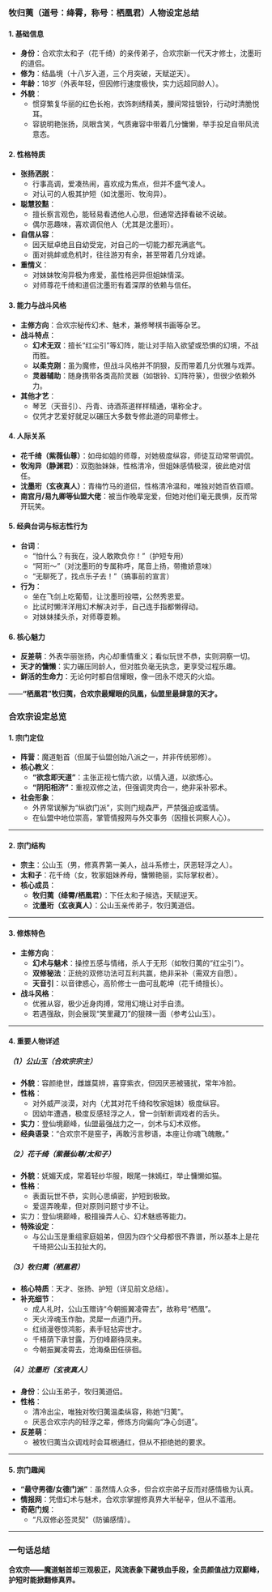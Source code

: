 ### **牧归荑（道号：绛霄，称号：栖凰君）人物设定总结**  

#### **1. 基础信息**  
- **身份**：合欢宗太和子（花千绮）的亲传弟子，合欢宗新一代天才修士，沈墨珩的道侣。  
- **修为**：结晶境（十八岁入道，三个月突破，天赋逆天）。  
- **年龄**：18岁（外表年轻，但因修行速度极快，实力远超同龄人）。  
- **外貌**：  
  - 惯穿繁复华丽的红色长袍，衣饰刺绣精美，腰间常挂银铃，行动时清脆悦耳。  
  - 容貌明艳张扬，凤眼含笑，气质雍容中带着几分慵懒，举手投足自带风流意态。  

#### **2. 性格特质**  
- **张扬洒脱**：  
  - 行事高调，爱凑热闹，喜欢成为焦点，但并不盛气凌人。  
  - 对认可的人极其护短（如沈墨珩、牧洵异）。  
- **聪慧狡黠**：  
  - 擅长察言观色，能轻易看透他人心思，但通常选择看破不说破。  
  - 偶尔恶趣味，喜欢调侃他人（尤其是沈墨珩）。  
- **自信从容**：  
  - 因天赋卓绝且自幼受宠，对自己的一切能力都充满底气。  
  - 面对挑衅或危机时，往往游刃有余，甚至带着几分戏谑。  
- **重情义**：  
  - 对妹妹牧洵异极为疼爱，虽性格迥异但姐妹情深。  
  - 对师尊花千绮和道侣沈墨珩有着深厚的依赖与信任。  

#### **3. 能力与战斗风格**  
- **主修方向**：合欢宗秘传幻术、魅术，兼修琴棋书画等杂艺。  
- **战斗特点**：  
  - **幻术无双**：擅长“红尘引”等幻阵，能让对手陷入欲望或恐惧的幻境，不战而胜。  
  - **以柔克刚**：虽为魔修，但战斗风格并不阴狠，反而带着几分优雅与戏弄。  
  - **灵器辅助**：随身携带各类高阶灵器（如银铃、幻阵符箓），但很少依赖外力。  
- **其他才艺**：  
  - 琴艺（天音引）、丹青、诗酒茶道样样精通，堪称全才。  
  - 仅凭才艺爱好就足以碾压大多数专修此道的同辈修士。  

#### **4. 人际关系**  
- **花千绮（紫薇仙尊）**：如母如姐的师尊，对她极度纵容，师徒互动常带调侃。  
- **牧洵异（静渊君）**：双胞胎妹妹，性格清冷，但姐妹感情极深，彼此绝对信任。  
- **沈墨珩（玄夜真人）**：青梅竹马的道侣，性格清冷温和，唯独对她百依百顺。  
- **南宫月/易九卿等仙盟大佬**：被当作晚辈宠爱，但她对他们毫无畏惧，反而常开玩笑。  

#### **5. 经典台词与标志性行为**  
- **台词**：  
  - “怕什么？有我在，没人敢欺负你！”（护短专用）  
  - “阿珩～”（对沈墨珩的专属称呼，尾音上扬，带撒娇意味）  
  - “无聊死了，找点乐子去！”（搞事前的宣言）  
- **行为**：  
  - 坐在飞剑上吃葡萄，让沈墨珩投喂，公然秀恩爱。  
  - 比试时懒洋洋用幻术解决对手，自己连手指都懒得动。  
  - 对妹妹揉头杀，对师尊耍赖。  

#### **6. 核心魅力**  
- **反差萌**：外表华丽张扬，内心却重情重义；看似玩世不恭，实则洞察一切。  
- **天才的慵懒**：实力碾压同龄人，但对胜负毫无执念，更享受过程乐趣。  
- **鲜活的生命力**：无论何时都自信耀眼，像一团永不熄灭的火焰。  

——**“栖凰君”牧归荑，合欢宗最耀眼的凤凰，仙盟里最肆意的天才。**

### **合欢宗设定总览**  

#### **1. 宗门定位**  
- **阵营**：魔道魁首（但属于仙盟创始八派之一，并非传统邪修）。  
- **核心教义**：  
  - **“欲念即天道”**：主张正视七情六欲，以情入道，以欲炼心。  
  - **“阴阳相济”**：重视双修之法，但强调灵肉合一，绝非采补邪术。  
- **社会形象**：  
  - 外界常误解为“纵欲门派”，实则门规森严，严禁强迫或滥情。  
  - 在仙盟中地位崇高，掌管情报网与外交事务（因擅长洞察人心）。  

---

#### **2. 宗门结构**  
- **宗主**：公山玉（男，修真界第一美人，战斗系修士，厌恶轻浮之人）。  
- **太和子**：花千绮（女，牧家姐妹养母，慵懒艳丽，实际掌权者）。  
- **核心成员**：  
  - **牧归荑（绛霄/栖凰君）**：下任太和子候选，天赋逆天。  
  - **沈墨珩（玄夜真人）**：公山玉亲传弟子，牧归荑道侣。  

---

#### **3. 修炼特色**  
- **主修方向**：  
  - **幻术与魅术**：操控五感与情绪，杀人于无形（如牧归荑的“红尘引”）。  
  - **双修秘法**：正统的双修功法可互利共赢，绝非采补（需双方自愿）。  
  - **天音引**：以音律惑心，高阶修士一曲可乱乾坤（花千绮擅长）。  
- **战斗风格**：  
  - 优雅从容，极少近身肉搏，常用幻境让对手自溃。  
  - 若遇强敌，则会展现“笑里藏刀”的狠辣一面（参考公山玉）。  

---

#### **4. 重要人物详述**  

##### **（1）公山玉（合欢宗宗主）**  
- **外貌**：容颜绝世，雌雄莫辨，喜穿紫衣，但因厌恶被骚扰，常年冷脸。  
- **性格**：  
  - 对外威严淡漠，对内（尤其对花千绮和牧家姐妹）极度纵容。  
  - 因幼年遭遇，极度反感轻浮之人，曾一剑斩断调戏者的舌头。  
- **实力**：登仙境巅峰，仙盟最强战力之一，剑术与幻术双修。  
- **经典语录**：“合欢宗不是窑子，再敢污言秽语，本座让你魂飞魄散。”  

##### **（2）花千绮（紫薇仙尊/太和子）**  
- **外貌**：妩媚天成，常着轻纱华服，眼尾一抹嫣红，举止慵懒如猫。  
- **性格**：  
  - 表面玩世不恭，实则心思缜密，护短到极致。  
  - 爱逗弄晚辈，但对原则问题寸步不让。  
- 实力：登仙境巅峰，极擅操弄人心、幻术魅惑等能力。
- **特殊设定**：  
  - 与公山玉是重组家庭姐弟，但因为四个父母都很不靠谱，所以基本上是花千琦把公山玉拉扯大的。

##### **（3）牧归荑（栖凰君）**  
- **核心特质**：天才、张扬、护短（详见前文总结）。  
- **补充细节**：  
  - 成人礼时，公山玉赠诗“今朝振翼凌霄去”，故称号“栖凰”。  
  - 天火淬魂玉作胎，灵犀一点道门开。  
  - 红绡漫卷惊鸿影，素手轻拈弈世才。  
  - 千梧荫下承甘露，万仞峰巅待凤来。  
  - 今朝振翼凌霄去，沧海桑田任徘徊。

##### **（4）沈墨珩（玄夜真人）**  
- **身份**：公山玉弟子，牧归荑道侣。  
- **性格**：  
  - 清冷出尘，唯独对牧归荑温柔纵容，称她“归荑”。  
  - 厌恶合欢宗内的轻浮之辈，修炼方向偏向“净心剑道”。  
- **反差萌**：  
  - 被牧归荑当众调戏时会耳根通红，但从不拒绝她的要求。  

---

#### **5. 宗门趣闻**  
- **“最守男德/女德门派”**：虽然情人众多，但合欢宗弟子反而对感情极为认真。
- **情报网**：凭借幻术与魅术，合欢宗掌握修真界大半秘辛，但从不滥用。  
- **奇葩门规**：  
  - “凡双修必签灵契”（防骗感情）。  

---

### **一句话总结**  
**合欢宗——魔道魁首却三观极正，风流表象下藏铁血手段，全员颜值战力双巅峰，护短时能掀翻修真界。**